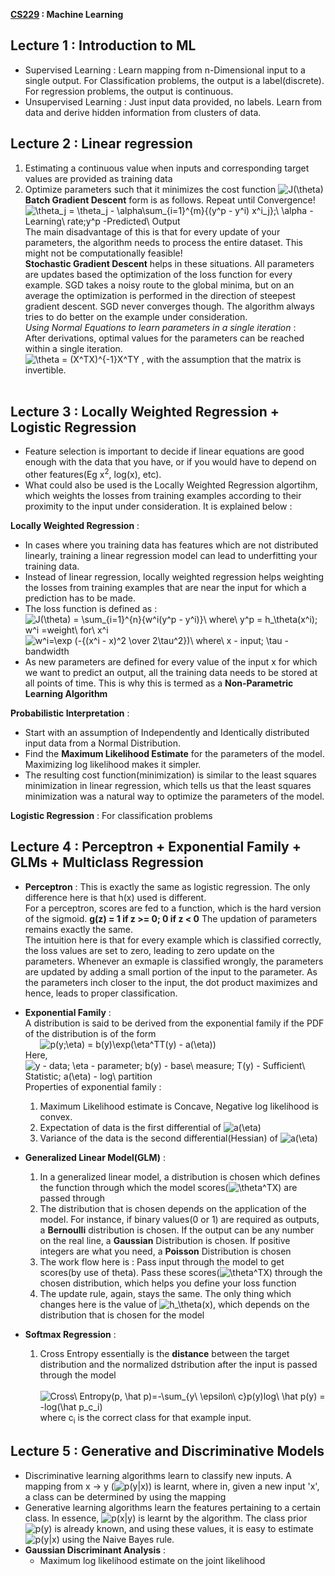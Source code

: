 **[CS229](http://cs229.stanford.edu/) : Machine Learning** <br>
## **Lecture 1 : Introduction to ML** <br>
* Supervised Learning : Learn mapping from n-Dimensional input to a single output. For Classification problems, the output is a label(discrete). For regression problems, the output is continuous. <br>
* Unsupervised Learning : Just input data provided, no labels. Learn from data and derive hidden information from clusters of data. <br>

## **Lecture 2 : Linear regression** <br>
  1. Estimating a continuous value when inputs and corresponding target values are provided as training data <br>
  2. Optimize parameters such that it minimizes the cost function <img src="https://i.upmath.me/svg/J(%5Ctheta)" alt="J(\theta)" /><br>
  **Batch Gradient Descent** form is as follows. Repeat until Convergence!<br>
    <img src="https://i.upmath.me/svg/%5Ctheta_j%20%3D%20%5Ctheta_j%20-%20%5Calpha%5Csum_%7Bi%3D1%7D%5E%7Bm%7D%7B(y%5Ep%20-%20y%5Ei)%20x%5Ei_j%7D%3B%5C%20%5Calpha%20-Learning%5C%20rate%3By%5Ep%20-Predicted%5C%20Output" alt="\theta_j = \theta_j - \alpha\sum_{i=1}^{m}{(y^p - y^i) x^i_j};\ \alpha -Learning\ rate;y^p -Predicted\ Output" /> <br>
    The main disadvantage of this is that for every update of your parameters, the algorithm needs to process the entire dataset. This might not be computationally feasible! <br>
  **Stochastic Gradient Descent** helps in these situations. All parameters are updates based the optimization of the loss function for every example. SGD takes a noisy route to the global minima, but on an average the optimization is performed in the direction of steepest gradient descent. SGD never converges though. The algorithm always tries to do better on the example under consideration. <br>
  *Using Normal Equations to learn parameters in a single iteration* :<br> After derivations, optimal values for the parameters can be reached within a single iteration. <br>
    <img src="https://i.upmath.me/svg/%5Ctheta%20%3D%20(X%5ETX)%5E%7B-1%7DX%5ETY" alt="\theta = (X^TX)^{-1}X^TY" />  , with the assumption that the matrix is invertible. <br><br>

## **Lecture 3 : Locally Weighted Regression + Logistic Regression** <br>
* Feature selection is important to decide if linear equations are good enough with the data that you have, or if you would have to depend on other features(Eg x<sup>2</sup>, log(x), etc). 
* What could also be used is the Locally Weighted Regression algortihm, which weights the losses from training examples according to their proximity to the input under consideration. It is explained below :<br>

**Locally Weighted Regression** :
* In cases where you training data has features which are not distributed linearly, training a linear regression model can lead to underfitting your training data.<br>
* Instead of linear regression, locally weighted regression helps weighting the losses from training examples that are near the input for which a prediction has to be made. <br>
* The loss function is defined as : <br>
    <img src="https://i.upmath.me/svg/J(%5Ctheta)%20%3D%20%5Csum_%7Bi%3D1%7D%5E%7Bn%7D%7Bw%5Ei(y%5Ep%20-%20y%5Ei)%7D%5C%20where%5C%20y%5Ep%20%3D%20h_%5Ctheta(x%5Ei)%3B%20w%5Ei%20%3Dweight%5C%20for%5C%20x%5Ei%20" alt="J(\theta) = \sum_{i=1}^{n}{w^i(y^p - y^i)}\ where\ y^p = h_\theta(x^i); w^i =weight\ for\ x^i " /><br>
    <img src="https://i.upmath.me/svg/w%5Ei%3D%5Cexp%20(-%7B(x%5Ei%20-%20x)%5E2%20%5Cover%202%5Ctau%5E2%7D)%5C%20where%5C%20x%20-%20input%3B%20%5Ctau%20-%20bandwidth" alt="w^i=\exp (-{(x^i - x)^2 \over 2\tau^2})\ where\ x - input; \tau - bandwidth" />
* As new parameters are defined for every value of the input x for which we want to predict an output, all the training data needs to be stored at all points of time. This is why this is termed as a **Non-Parametric Learning Algorithm** <br>

**Probabilistic Interpretation** :
* Start with an assumption of Independently and Identically distributed input data from a Normal Distribution. 
* Find the __Maximum Likelihood Estimate__ for the parameters of the model. Maximizing log likelihood makes it simpler.
* The resulting cost function(minimization) is similar to the least squares minimization in linear regression, which tells us that the least squares minimization was a natural way to optimize the parameters of the model.

**Logistic Regression** : For classification problems <br>

## **Lecture 4 : Perceptron + Exponential Family + GLMs + Multiclass Regression**<br>
* **Perceptron** : This is exactly the same as logistic regression. The only difference here is that h(x) used is different. <br>
For a perceptron, scores are fed to a function, which is the hard version of the sigmoid.
**g(z) = 1  if z >= 0; 0 if z < 0**  The updation of parameters remains exactly the same. <br>
The intuition here is that for every example which is classified correctly, the loss values are set to zero, leading to zero update on the parameters. Whenever an exmaple is classified wrongly, the parameters are updated by adding a small portion of the input to the parameter. As the parameters inch closer to the input, the dot product maximizes and hence, leads to proper classification. <br>
* **Exponential Family** : <br>
A distribution is said to be derived from the exponential family if the PDF of the distribution is of the form <br>
&nbsp;&nbsp;&nbsp;&nbsp;&nbsp;&nbsp;<img src="https://i.upmath.me/svg/p(y%3B%5Ceta)%20%3D%20b(y)%5Cexp(%5Ceta%5ETT(y)%20-%20a(%5Ceta))" alt="p(y;\eta) = b(y)\exp(\eta^TT(y) - a(\eta))" /> <br>
Here, <img src="https://i.upmath.me/svg/y%20-%20data%3B%20%5Ceta%20-%20parameter%3B%20b(y)%20-%20base%5C%20measure%3B%20T(y)%20-%20Sufficient%5C%20Statistic%3B%20a(%5Ceta)%20-%20log%5C%20partition" alt="y - data; \eta - parameter; b(y) - base\ measure; T(y) - Sufficient\ Statistic; a(\eta) - log\ partition" /> <br> 
Properties of exponential family : <br>
  1. Maximum Likelihood estimate is Concave, Negative log likelihood is convex.
  2. Expectation of data is the first differential of <img src="https://i.upmath.me/svg/a(%5Ceta)" alt="a(\eta)" />
  3. Variance of the data is the second differential(Hessian) of <img src="https://i.upmath.me/svg/a(%5Ceta)" alt="a(\eta)" />
* **Generalized Linear Model(GLM)** : <br>
  1. In a generalized linear model, a distribution is chosen which defines the function through which the model scores(<img src="https://i.upmath.me/svg/%5Ctheta%5ETX" alt="\theta^TX" />) are passed through <br>
  2. The distribution that is chosen depends on the application of the model. For instance, if binary values(0 or 1) are required as outputs, a **Bernoulli** distribution is chosen. If the output can be any number on the real line, a **Gaussian** Distribution is chosen. If positive integers are what you need, a **Poisson** Distribution is chosen<br>
  3. The work flow here is : Pass input through the model to get scores(by use of theta). Pass these scores(<img src="https://i.upmath.me/svg/%5Ctheta%5ETX" alt="\theta^TX" />) through the chosen distribution, which helps you define your loss function <br>
  4. The update rule, again, stays the same. The only thing which changes here is the value of <img src="https://i.upmath.me/svg/h_%5Ctheta(x)" alt="h_\theta(x)" />, which depends on the distribution that is chosen for the model<br>

* **Softmax Regression** : <br>
  1. Cross Entropy essentially is the **distance** between the target distribution and the normalized dstribution after the input is passed through the model<br>
  &nbsp;&nbsp;&nbsp;&nbsp;&nbsp;&nbsp;<img src="https://i.upmath.me/svg/Cross%5C%20Entropy(p%2C%20%5Chat%20p)%3D-%5Csum_%7By%5C%20%5Cepsilon%5C%20c%7Dp(y)log%5C%20%5Chat%20p(y)%20%3D%20-log(%5Chat%20p_c_i)" alt="Cross\ Entropy(p, \hat p)=-\sum_{y\ \epsilon\ c}p(y)log\ \hat p(y) = -log(\hat p_c_i)" />  where c<sub>i</sub> is the correct class for that example input. <br>

## **Lecture 5 : Generative and Discriminative Models**
* Discriminative learning algorithms learn to classify new inputs. A mapping from x -> y (<img src="https://i.upmath.me/svg/p(y%7Cx)" alt="p(y|x)" />) is learnt, where in, given a new input 'x', a class can be determined by using the mapping <br>
* Generative learning algorithms learn the features pertaining to a certain class. In essence, <img src="https://i.upmath.me/svg/p(x%7Cy)" alt="p(x|y)" /> is learnt by the algorithm. The class prior <img src="https://i.upmath.me/svg/p(y)" alt="p(y)" /> is already known, and using these values, it is easy to estimate <img src="https://i.upmath.me/svg/p(y%7Cx)" alt="p(y|x)" /> using the Naive Bayes rule.
* **Gaussian Discriminant Analysis** : <br>
  * Maximum log likelihood estimate on the joint likelihood

